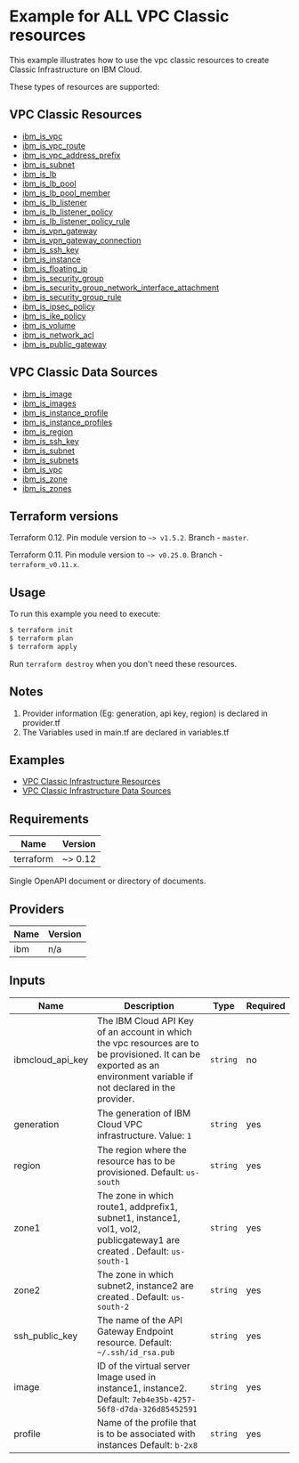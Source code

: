 # Example for ALL VPC Classic resources

This example illustrates how to use the vpc classic resources to create Classic Infrastructure on IBM Cloud.

These types of resources are supported:

## VPC Classic Resources

* [ibm_is_vpc](https://cloud.ibm.com/docs/terraform?topic=terraform-vpc-gen1-resources#provider-vps)
* [ibm_is_vpc_route](https://cloud.ibm.com/docs/terraform?topic=terraform-vpc-gen1-resources#provider-route)
* [ibm_is_vpc_address_prefix](https://cloud.ibm.com/docs/terraform?topic=terraform-vpc-gen1-resources#address-prefix)
* [ibm_is_subnet](https://cloud.ibm.com/docs/terraform?topic=terraform-vpc-gen1-resources#subnet)
* [ibm_is_lb](https://cloud.ibm.com/docs/terraform?topic=terraform-vpc-gen1-resources#lb)
* [ibm_is_lb_pool](https://cloud.ibm.com/docs/terraform?topic=terraform-vpc-gen1-resources#lb-pool)
* [ibm_is_lb_pool_member](https://cloud.ibm.com/docs/terraform?topic=terraform-vpc-gen1-resources#lb-pool-member)
* [ibm_is_lb_listener](https://cloud.ibm.com/docs/terraform?topic=terraform-vpc-gen1-resources#lb-listener)
* [ibm_is_lb_listener_policy](https://cloud.ibm.com/docs/terraform?topic=terraform-vpc-gen1-resources#lb-listener-policy)
* [ibm_is_lb_listener_policy_rule](https://cloud.ibm.com/docs/terraform?topic=terraform-vpc-gen1-resources#lb-listener-policy-rule)
* [ibm_is_vpn_gateway](https://cloud.ibm.com/docs/terraform?topic=terraform-vpc-gen1-resources#vpn-gateway)
* [ibm_is_vpn_gateway_connection](https://cloud.ibm.com/docs/terraform?topic=terraform-vpc-gen1-resources#vpn-gateway-connection)
* [ibm_is_ssh_key](https://cloud.ibm.com/docs/terraform?topic=terraform-vpc-gen1-resources#ssh-key)
* [ibm_is_instance](https://cloud.ibm.com/docs/terraform?topic=terraform-vpc-gen1-resources#provider-instance)
* [ibm_is_floating_ip](https://cloud.ibm.com/docs/terraform?topic=terraform-vpc-gen1-resources#provider-floating-ip)
* [ibm_is_security_group](https://cloud.ibm.com/docs/terraform?topic=terraform-vpc-gen1-resources#sec-group)
* [ibm_is_security_group_network_interface_attachment](https://cloud.ibm.com/docs/terraform?topic=terraform-vpc-gen1-resources#sec-group-netint)
* [ibm_is_security_group_rule](https://cloud.ibm.com/docs/terraform?topic=terraform-vpc-gen1-resources#sec-group-rule)
* [ibm_is_ipsec_policy](https://cloud.ibm.com/docs/terraform?topic=terraform-vpc-gen1-resources#provider-ipsec)
* [ibm_is_ike_policy](https://cloud.ibm.com/docs/terraform?topic=terraform-vpc-gen1-resources#provider-ike-policy)
* [ibm_is_volume](https://cloud.ibm.com/docs/terraform?topic=terraform-vpc-gen1-resources#volume)
* [ibm_is_network_acl](https://cloud.ibm.com/docs/terraform?topic=terraform-vpc-gen1-resources#network-acl)
* [ibm_is_public_gateway](https://cloud.ibm.com/docs/terraform?topic=terraform-vpc-gen1-resources#provider-public-gateway)

##  VPC Classic Data Sources
* [ibm_is_image](https://cloud.ibm.com/docs/terraform?topic=terraform-vpc-gen1-data-sources#image)
* [ibm_is_images](https://cloud.ibm.com/docs/terraform?topic=terraform-vpc-gen1-data-sources#images)
* [ibm_is_instance_profile](https://cloud.ibm.com/docs/terraform?topic=terraform-vpc-gen1-data-sources#instance-profile)
* [ibm_is_instance_profiles](https://cloud.ibm.com/docs/terraform?topic=terraform-vpc-gen1-data-sources#instance-profiles)
* [ibm_is_region](https://cloud.ibm.com/docs/terraform?topic=terraform-vpc-gen1-data-sources#region)
* [ibm_is_ssh_key](https://cloud.ibm.com/docs/terraform?topic=terraform-vpc-gen1-data-sources#ssh-key)
* [ibm_is_subnet](https://cloud.ibm.com/docs/terraform?topic=terraform-vpc-gen1-data-sources#subnet)
* [ibm_is_subnets](https://cloud.ibm.com/docs/terraform?topic=terraform-vpc-gen1-data-sources#vpc-subnets)
* [ibm_is_vpc](https://cloud.ibm.com/docs/terraform?topic=terraform-vpc-gen1-data-sources#vpc)
* [ibm_is_zone](https://cloud.ibm.com/docs/terraform?topic=terraform-vpc-gen1-data-sources#zone)
* [ibm_is_zones](https://cloud.ibm.com/docs/terraform?topic=terraform-vpc-gen1-data-sources#zones)

## Terraform versions

Terraform 0.12. Pin module version to `~> v1.5.2`. Branch - `master`.

Terraform 0.11. Pin module version to `~> v0.25.0`. Branch - `terraform_v0.11.x`.

## Usage

To run this example you need to execute:

```bash
$ terraform init
$ terraform plan
$ terraform apply
```

Run `terraform destroy` when you don't need these resources.

## Notes

1. Provider information (Eg: generation, api key, region) is declared in provider.tf
2. The Variables used in main.tf are declared in variables.tf

## Examples

* [VPC Classic Infrastructure Resources](https://cloud.ibm.com/docs/terraform?topic=terraform-vpc-gen1-resources)
* [VPC Classic Infrastructure Data Sources](https://cloud.ibm.com/docs/terraform?topic=terraform-vpc-gen1-data-sources)

<!-- BEGINNING OF PRE-COMMIT-TERRAFORM DOCS HOOK -->
## Requirements

| Name | Version |
|------|---------|
| terraform | ~> 0.12 |

Single OpenAPI document or directory of documents.

## Providers

| Name | Version |
|------|---------|
| ibm | n/a |

## Inputs

| Name | Description | Type | Required |
|------|-------------|------|---------|
| ibmcloud_api_key | The IBM Cloud API Key of an account in which the vpc resources are to be provisioned. It can be exported as an environment variable if not declared in the provider. | `string` | no |
| generation | The generation of IBM Cloud VPC infrastructure. Value: `1`| `string` | yes |
| region | The region where the resource has to be provisioned. Default: `us-south`| `string` | yes |
| zone1 | The zone in which route1, addprefix1, subnet1, instance1, vol1, vol2, publicgateway1 are created . Default: `us-south-1`| `string` | yes |
| zone2 | The zone in which subnet2, instance2 are created . Default: `us-south-2`| `string` | yes |
| ssh\_public\_key | The name of the API Gateway Endpoint resource. Default: `~/.ssh/id_rsa.pub`| `string` | yes |
| image | ID of the virtual server Image used in instance1, instance2. Default: `7eb4e35b-4257-56f8-d7da-326d85452591` | `string` | yes |
| profile | Name of the profile that is to be associated with instances Default: `b-2x8`| `string` | yes |

<!-- END OF PRE-COMMIT-TERRAFORM DOCS HOOK -->
